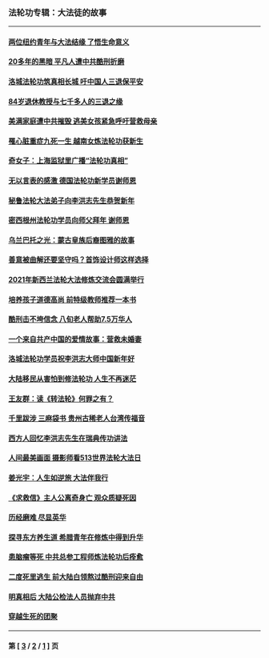 ### 法轮功专辑：大法徒的故事
---
#### [两位纽约青年与大法结缘 了悟生命意义](../../pages/nf1147481/n14002785.md?06050430) 
#### [20多年的黑暗 平凡人遭中共酷刑折磨](../../pages/nf1147481/n13997976.md?06050430) 
#### [洛城法轮功筑真相长城 吁中国人三退保平安](../../pages/nf1147481/n13892471.md?06050430) 
#### [84岁退休教授与七千多人的三退之缘](../../pages/nf1147481/n13796650.md?06050430) 
#### [美满家庭遭中共摧毁 逃美女孩紧急呼吁营救母亲](../../pages/nf1147481/n13792859.md?06050430) 
#### [罹心脏重症九死一生 越南女炼法轮功获新生](../../pages/nf1147481/n13732766.md?06050430) 
#### [奇女子：上海监狱里广播“法轮功真相”](../../pages/nf1147481/n13726443.md?06050430) 
#### [无以言表的感激 德国法轮功新学员谢师恩](../../pages/nf1147481/n13543790.md?06050430) 
#### [秘鲁法轮大法弟子向李洪志先生恭贺新年](../../pages/nf1147481/n13540182.md?06050430) 
#### [密西根州法轮功学员向师父拜年 谢师恩](../../pages/nf1147481/n13538183.md?06050430) 
#### [乌兰巴托之光：蒙古皇族后裔图雅的故事](../../pages/nf1147481/n13155759.md?06050430) 
#### [善意被曲解还要坚守吗？首饰设计师这样选择](../../pages/nf1147481/n13077575.md?06050430) 
#### [2021年新西兰法轮大法修炼交流会圆满举行](../../pages/nf1147481/n13033149.md?06050430) 
#### [培养孩子道德高尚 前特级教师推荐一本书](../../pages/nf1147481/n12938640.md?06050430) 
#### [酷刑击不垮信念 八旬老人帮助7.5万华人](../../pages/nf1147481/n12880712.md?06050430) 
#### [一个来自共产中国的爱情故事：营救未婚妻](../../pages/nf1147481/n12778386.md?06050430) 
#### [洛城法轮功学员祝李洪志大师中国新年好](../../pages/nf1147481/n12724685.md?06050430) 
#### [大陆移民从害怕到修法轮功 人生不再迷茫](../../pages/nf1147481/n12414325.md?06050430) 
#### [王友群：读《转法轮》何罪之有？](../../pages/nf1147481/n12408647.md?06050430) 
#### [千里跋涉 三麻袋书 贵州古稀老人台湾传福音](../../pages/nf1147481/n12198750.md?06050430) 
#### [西方人回忆李洪志先生在瑞典传功讲法](../../pages/nf1147481/n12099607.md?06050430) 
#### [人间最美画面 摄影师看513世界法轮大法日](../../pages/nf1147481/n12094118.md?06050430) 
#### [姜光宇：人生如逆旅 大法伴我行](../../pages/nf1147481/n12088664.md?06050430) 
#### [《求救信》主人公离奇身亡 观众质疑死因](../../pages/nf1147481/n11845215.md?06050430) 
#### [历经磨难 尽显英华](../../pages/nf1147481/n11723297.md?06050430) 
#### [探寻东方养生道 希腊青年在修炼中得到升华](../../pages/nf1147481/n11494502.md?06050430) 
#### [患脑瘤等死 中共总参工程师炼法轮功后痊愈](../../pages/nf1147481/n11466682.md?06050430) 
#### [二度死里逃生 前大陆白领熬过酷刑迎来自由](../../pages/nf1147481/n11368594.md?06050430) 
#### [明真相后 大陆公检法人员抛弃中共](../../pages/nf1147481/n11358618.md?06050430) 
#### [穿越生死的团聚](../../pages/nf1147481/n11258922.md?06050430) 

---
#### 第 [ [3](./3.md?06050430) / [2](./2.md?06050430) / [1](./1.md?06050430) ] 页
